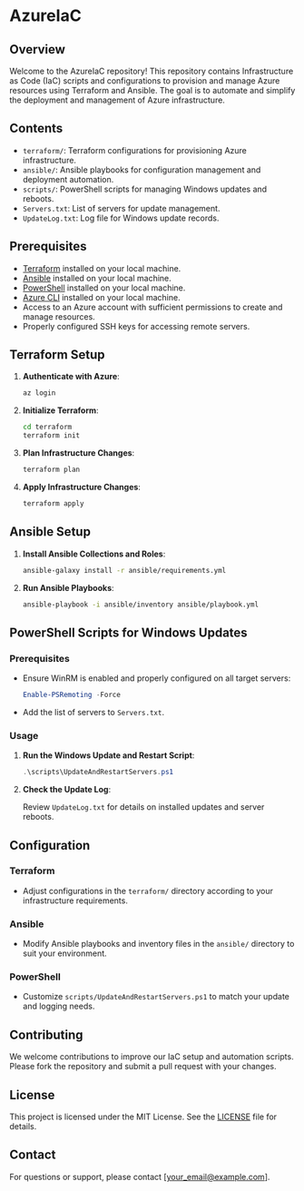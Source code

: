 # AzureIaC

## Overview

Welcome to the AzureIaC repository! This repository contains Infrastructure as Code (IaC) scripts and configurations to provision and manage Azure resources using Terraform and Ansible. The goal is to automate and simplify the deployment and management of Azure infrastructure.

## Contents

- `terraform/`: Terraform configurations for provisioning Azure infrastructure.
- `ansible/`: Ansible playbooks for configuration management and deployment automation.
- `scripts/`: PowerShell scripts for managing Windows updates and reboots.
- `Servers.txt`: List of servers for update management.
- `UpdateLog.txt`: Log file for Windows update records.

## Prerequisites

- [Terraform](https://www.terraform.io/downloads.html) installed on your local machine.
- [Ansible](https://docs.ansible.com/ansible/latest/installation_guide/intro_installation.html) installed on your local machine.
- [PowerShell](https://docs.microsoft.com/en-us/powershell/scripting/install/installing-powershell) installed on your local machine.
- [Azure CLI](https://docs.microsoft.com/en-us/cli/azure/install-azure-cli) installed on your local machine.
- Access to an Azure account with sufficient permissions to create and manage resources.
- Properly configured SSH keys for accessing remote servers.

## Terraform Setup

1. **Authenticate with Azure**:

    ```sh
    az login
    ```

2. **Initialize Terraform**:

    ```sh
    cd terraform
    terraform init
    ```

3. **Plan Infrastructure Changes**:

    ```sh
    terraform plan
    ```

4. **Apply Infrastructure Changes**:

    ```sh
    terraform apply
    ```

## Ansible Setup

1. **Install Ansible Collections and Roles**:

    ```sh
    ansible-galaxy install -r ansible/requirements.yml
    ```

2. **Run Ansible Playbooks**:

    ```sh
    ansible-playbook -i ansible/inventory ansible/playbook.yml
    ```

## PowerShell Scripts for Windows Updates

### Prerequisites

- Ensure WinRM is enabled and properly configured on all target servers:

    ```powershell
    Enable-PSRemoting -Force
    ```

- Add the list of servers to `Servers.txt`.

### Usage

1. **Run the Windows Update and Restart Script**:

    ```powershell
    .\scripts\UpdateAndRestartServers.ps1
    ```

2. **Check the Update Log**:

    Review `UpdateLog.txt` for details on installed updates and server reboots.

## Configuration

### Terraform

- Adjust configurations in the `terraform/` directory according to your infrastructure requirements.

### Ansible

- Modify Ansible playbooks and inventory files in the `ansible/` directory to suit your environment.

### PowerShell

- Customize `scripts/UpdateAndRestartServers.ps1` to match your update and logging needs.

## Contributing

We welcome contributions to improve our IaC setup and automation scripts. Please fork the repository and submit a pull request with your changes.

## License

This project is licensed under the MIT License. See the [LICENSE](LICENSE) file for details.

## Contact

For questions or support, please contact [your_email@example.com].

